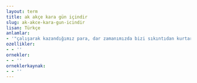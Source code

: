 ```yaml
---
layout: term
title: ak akçe kara gün içindir
slug: ak-akce-kara-gun-icindir
lisan: Türkçe
anlamlar:
- '"çalışarak kazandığımız para, dar zamanımızda bizi sıkıntıdan kurtarır" anlamında kullanılan bir söz'
ozellikler:
- - ''
ornekler:
- - ''
orneklerkaynak:
- - ''
---
```

